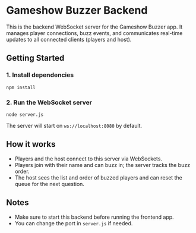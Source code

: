 # Gameshow Buzzer Backend

This is the backend WebSocket server for the Gameshow Buzzer app. It manages player connections, buzz events, and communicates real-time updates to all connected clients (players and host).

## Getting Started

### 1. Install dependencies

```
npm install
```

### 2. Run the WebSocket server

```
node server.js
```

The server will start on `ws://localhost:8080` by default.

## How it works
- Players and the host connect to this server via WebSockets.
- Players join with their name and can buzz in; the server tracks the buzz order.
- The host sees the list and order of buzzed players and can reset the queue for the next question.

## Notes
- Make sure to start this backend before running the frontend app.
- You can change the port in `server.js` if needed. 